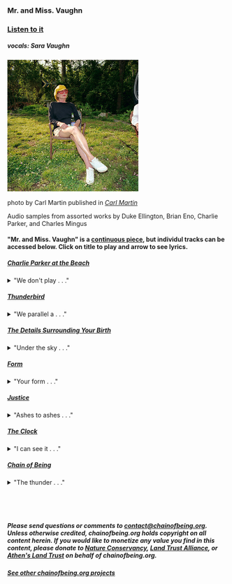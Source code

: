 ### Mr. and Miss. Vaughn

### [Listen to it](mmVaughn.mp3)

##### vocals: Sara Vaughn

<img src="saraThumb.jpeg">

photo by Carl Martin published in *[Carl Martin](http://lenscratch.com/2018/11/carl-martin-an-eponymous-book-of-photography/)*

Audio samples from assorted works by Duke Ellington, Brian Eno, Charlie Parker, and Charles Mingus

#### "Mr. and Miss. Vaughn" is a [continuous piece](mmVaughn.mp3), but individul tracks can be accessed below.  Click on title to play and arrow to see lyrics.

##### [Charlie Parker at the Beach](CharlieParkerattheBeach.mp3)
<details>
  <summary>"We don't play . . ."</summary>

We don't play The Beach Boys
	at the beach.
We wake early,
Vacant time drawing us back
From its collapsing alternative.
Contest of vacuums,
Sound from a dead man's horn,
Sun-toasted, salt-cured, soured,
Shaken out from a cobweb of wires
	in the big skull of a saxophone player
The note itself sixty years old,
Bound to get older,
Rewiring me

What a complicated path . . .

One note follows another,
One foot in front of the other.
As I passed the studio window,
He waved to me
While recording
"Bird of Paradise"
	- Blowing it out,
		just like that.
Some minds are so vast
That they become ensnared
And then enslaved
By music.

Charlie Parker was a city
And a plump, black vagrant,
Disheveled,
But like we beach-goers
Straining against the day's brilliance,
He was just scouting short-cuts
To a deeper joy.

</details>

##### [Thunderbird](Thunderbird.mp3)
<details>
  <summary>"We parallel a . . ."</summary>

```text

We parallel a wall-cloud in the Thunderbird.
At this clip, we'll out-pace the word
That hovers on waters.

What flies through the wireless-tower wires?
Spires power tireless, Sea-Doo highs that heal me

And you can be healed.

Testify! Testify!

I've seen the golden funnel way up high
And I shiver from waiting on God,

Yet the sky is a thick velvet curtain
That is rending to reveal your face,
A face stupid with brightness.

As close as a scorned lover,
Dry blue desert breath:
This is no good ship’s design
In which to practice death.

But it was only a test.
We are still blanks of the lathe.
I concede then protest. 
We are drag in the great swathe
Of time.

```

</details>

##### [The Details Surrounding Your Birth](TheDetailsSurroundingYourBirth.mp3)
<details>
  <summary>"Under the sky . . ."</summary>

```text

Under the sky
I change my skin 
And the sky's clouds 
Are held back
In a circle
By a force 
From my head and eyes
That extends nearly to the horizon.

Child,
Bathe in your cozy restaurant:
Your ears hear the double time
Of your own heart in relation to your mother's.
You breathe into your ears
And taste yourself.

You are possessed.

Who else believes 
That when you look through a telescope
Into the clear Winter night
Before your birth
(As I hold the clouds away)
That the lights you see
Are dead souls imagining their reality?

Who else believes
That the embryo is charged 
With electric residue of the near-dead?

If you believe
	- Stand there
If you're curious
	- Stand over there 
If you've only come for the refreshments
	- Well, your power is not a force
		But it's endearing.

Under the skin of my eyelid is a film
As between the skin of the womb and you -
Blink into this magic hour
That outlines those up-ahead in gold light
And casts our shadows on those behind.

```

</details>

##### [Form](Form.mp3)
<details>
  <summary>"Your form . . ."</summary>

```text

Your form,
With his bow drawn,
Is waiting, incompletely,
To be stepped into.

In Autumn
Millions of leaves fall
To the ground.

Release one.

Facing you,
Reflected in atomic detail,
Is another archer
Unloading the full envelope of his energy
Through your arrow.

```

</details>

##### [Justice](Justice.mp3)
<details>
  <summary>"Ashes to ashes . . ."</summary>

```text

Ashes to ashes,
Just to just.

I just want a place
Where there’s just enough;

Just enough water to make some seed;
Just enough scratch to make it bleed;
Just enough salt to get us by;
Just enough hope to get us high.

I just want to clean-up after people 
on business trips
and then get brought bad news
	on little pink slips.

I just wanna be president
Within an abstract boundary
That separates brothers and sisters.

I just want it to be right
Even if it’s wrong;

Just to be a lawyer, who knows the rule,
Or a doctor, maybe,
Or a fool;

Just to be conscious of the Heraclitian struggle
Of every atom to exist
	- To make ends meet
And to be happy.

“You there, in the blue shirt,
What do you want to do
When you grow up?”
	- I’d like to be a writer.
“Just a writer?”
	- Just.


```

</details>

##### [The Clock](TheClock.mp3)
<details>
  <summary>"I can see it . . ."</summary>

```text

I can see it so much better
When it
the clock
Is hidden.

I can
the clock
Meet you at coordinates
Three-million years from now
No, now!
the clock

Crickets keep time
But
the clock
They can't keep reality
Any more than Autumn can

the clock

Cesium, love
Quartz, hunger
Springs, reflex
the clock
Water, gravity

The gut-reckoned ratio
Between living a thousand years
the clock
And living forever

How many days are in a week?
the clock
There will always be roads
There will always be Yale

the clock

I remove your blouse
Your skirt, brassiere, and panties
the clock 
And check you for ticks

Tocs.

```

</details>

##### [Chain of Being](ChainofBeing.mp3)
<details>
  <summary>"The thunder . . ."</summary>

```text

The thunder, my love,
Will shake the poetry
From this sentiment
And exhume its minor significance
Unto the living world.

Sun-kiss
Love-letter fire
The back-lit vista
That subsumes death and birth
	-An origin of species

The thunder, my love,
Will tear the paper
Of this snare,
But the lightening
Won't make a sound

"Sounds like a dream."
	-"It was a dream."
"What do you mean"
	-"I really had that dream."

The thunder, my love,
Allows me this refrain.

The clay road ends
Onward, onward
On foot
Through pines
Toward moonlight,
Passively accumulating
Memories and bugs
	-Rivers and cities
On to the next life.

```

</details>

<p> <br /> </p>
<p> <br /> </p>

##### Please send questions or comments to <contact@chainofbeing.org>.  Unless otherwise credited, chainofbeing.org holds copyright on all content herein.  If you would like to monetize any value you find in this content, please donate to [Nature Conservancy](https://support.nature.org), [Land Trust Alliance](https://donate.lta.org), or [Athen's Land Trust](https://connect.clickandpledge.com/w/Form/0d8d085d-92e9-4d3e-9d93-0052b950471b?637236895579056391) on behalf of chainofbeing.org.

##### [See other chainofbeing.org projects](../index)
